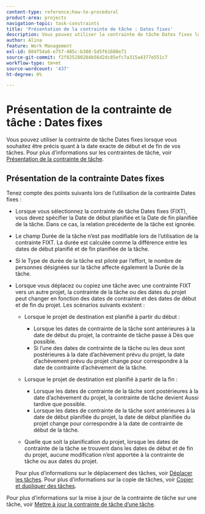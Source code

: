 ```yaml
---
content-type: reference;how-to-procedural
product-area: projects
navigation-topic: task-constraints
title: 'Présentation de la contrainte de tâche : Dates fixes'
description: Vous pouvez utiliser la contrainte de tâche Dates fixes lorsque vous souhaitez être précis quant à la date exacte de début et de fin de vos tâches. Pour plus d’informations sur les contraintes de tâche, voir Présentation de la contrainte de tâche .
author: Alina
feature: Work Management
exl-id: 084f54a6-e757-405c-b388-5d5f61608e71
source-git-commit: f2f825280204b56d2dc85efc7a315a4377e551c7
workflow-type: tm+mt
source-wordcount: '437'
ht-degree: 0%

---
```


# Présentation de la contrainte de tâche : Dates fixes

Vous pouvez utiliser la contrainte de tâche Dates fixes lorsque vous souhaitez être précis quant à la date exacte de début et de fin de vos tâches. Pour plus d’informations sur les contraintes de tâche, voir [Présentation de la contrainte de tâche](../../../manage-work/tasks/task-constraints/task-constraint-overview.md).

## Présentation de la contrainte Dates fixes

Tenez compte des points suivants lors de l’utilisation de la contrainte Dates fixes :

* Lorsque vous sélectionnez la contrainte de tâche Dates fixes (FIXT), vous devez spécifier la Date de début planifiée et la Date de fin planifiée de la tâche. Dans ce cas, la relation précédente de la tâche est ignorée.
* Le champ Durée de la tâche n’est pas modifiable lors de l’utilisation de la contrainte FIXT. La durée est calculée comme la différence entre les dates de début planifié et de fin planifiée de la tâche.
* Si le Type de durée de la tâche est piloté par l’effort, le nombre de personnes désignées sur la tâche affecte également la Durée de la tâche.
* Lorsque vous déplacez ou copiez une tâche avec une contrainte FIXT vers un autre projet, la contrainte de la tâche ou des dates du projet peut changer en fonction des dates de contrainte et des dates de début et de fin du projet. Les scénarios suivants existent :

   * Lorsque le projet de destination est planifié à partir du début :

      * Lorsque les dates de contrainte de la tâche sont antérieures à la date de début du projet, la contrainte de tâche passe à Dès que possible.
      * Si l’une des dates de contrainte de la tâche ou les deux sont postérieures à la date d’achèvement prévu du projet, la date d’achèvement prévu du projet change pour correspondre à la date de contrainte d’achèvement de la tâche.
   * Lorsque le projet de destination est planifié à partir de la fin :

      * Lorsque les dates de contrainte de la tâche sont postérieures à la date d’achèvement du projet, la contrainte de tâche devient Aussi tardive que possible.
      * Lorsque les dates de contrainte de la tâche sont antérieures à la date de début planifiée du projet, la date de début planifiée du projet change pour correspondre à la date de contrainte de début de la tâche.
   * Quelle que soit la planification du projet, lorsque les dates de contrainte de la tâche se trouvent dans les dates de début et de fin du projet, aucune modification n’est apportée à la contrainte de tâche ou aux dates du projet.

   Pour plus d’informations sur le déplacement des tâches, voir [Déplacer les tâches](../../../manage-work/tasks/manage-tasks/move-tasks.md). Pour plus d’informations sur la copie de tâches, voir [Copier et dupliquer des tâches](../../../manage-work/tasks/manage-tasks/copy-and-duplicate-tasks.md).

Pour plus d’informations sur la mise à jour de la contrainte de tâche sur une tâche, voir [Mettre à jour la contrainte de tâche d’une tâche](../../../manage-work/tasks/task-constraints/update-task-constraint-of-task.md).

<!--
<div data-mc-conditions="QuicksilverOrClassic.Draft mode">
<h2>Use the Fixed Dates Task Constraint</h2>
<p>(NOTE:&nbsp;replaced with new article linked above) </p>
<p>To update the Task Constraint to Finish No Later Than:</p>
<ol>
<li value="1">Go to a task whose Task Constraint you want to update.</li>
<li value="2"> <p data-mc-conditions="QuicksilverOrClassic.Quicksilver">Click the <strong>More</strong> icon <img src="assets/qs-more-icon-on-an-object.png"> next to the task name, then click <strong>Edit</strong>.</p> </li>
<li value="3">In the <strong>Overview</strong> section, expand the <strong>Task Constraint</strong> drop-down menu.</li>
<li value="4"> <p>Select <strong>Fixed Dates</strong>.</p> </li>
<li value="5"> <p>Specify a <strong>Planned Start Date</strong>.</p> <p>The task must start on this date. </p> </li>
<li value="6"> <p>Specify a <strong>Planned Completion Date</strong>.</p> <p>The task must complete on this date. </p> </li>
<li value="7">Click <strong>Save Changes</strong>.</li>
</ol>
</div>
-->
